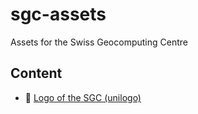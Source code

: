 # sgc-assets
Assets for the Swiss Geocomputing Centre

## Content
- :open_file_folder: [Logo of the SGC (unilogo)](SGC_unilogo)
